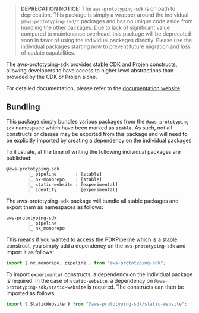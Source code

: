 > **DEPRECATION NOTICE:** The `aws-prototyping-sdk` is on path to deprecation. This package is simply a wrapper around the individual `@aws-prototyping-skd/*` packages and has no unique code aside from bundling the other packages. Due to lack of significant value compared to maintenance overhead, this package will be deprecated soon in favor of using the individual packages directly. Please use the individual packages starting now to prevent future migration and loss of update capabilities.

The aws-prototyping-sdk provides stable CDK and Projen constructs, allowing developers to have access to higher level abstractions than provided by the CDK or Projen alone.

For detailed documentation, please refer to the [documentation website](https://aws.github.io/aws-prototyping-sdk/).

## Bundling

This package simply bundles various packages from the `@aws-prototyping-sdk` namespace which have been marked as `stable`. As such, not all constructs or classes may be exported from this package and will need to be explicitly imported by creating a dependency on the individual packages.

To illustrate, at the time of writing the following individual packages are published:

```
@aws-prototyping-sdk
        |_ pipeline       : [stable]
        |_ nx-monorepo    : [stable]
        |_ static-website : [experimental]
        |_ identity       : [experimental]
```

The aws-prototyping-sdk package will bundle all stable packages and export them as namespaces as follows:

```
aws-prototyping-sdk
        |_ pipeline
        |_ nx_monorepo
```

This means if you wanted to access the PDKPipeline which is a stable construct, you simply add a dependency on the `aws-prototyping-sdk` and import it as follows:

```ts
import { nx_monorepo, pipeline } from "aws-prototyping-sdk";
```

To import `experimental` constructs, a dependency on the individual package is required. In the case of `static-website`, a dependency on `@aws-prototyping-sdk/static-website` is required. The constructs can then be imported as follows:

```ts
import { StaticWebsite } from "@aws-prototyping-sdk/static-website";
```
